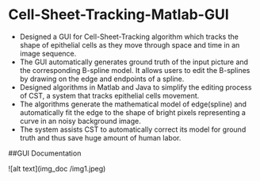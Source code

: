 # Cell-Sheet-Tracking-Matlab-GUI

* Designed a GUI for Cell-Sheet-Tracking algorithm which tracks the shape of epithelial cells as they move through space and time in an image sequence.
* The GUI automatically generates ground truth of the input picture and the corresponding B-spline model. It allows users to edit the B-splines by drawing on the edge and endpoints of a spline.
* Designed algorithms in Matlab and Java to simplify the editing process of CST, a system that tracks epithelial cells movement.
* The algorithms generate the mathematical model of edge(spline) and automatically fit the edge to the shape of bright pixels
representing a curve in an noisy background image.
* The system assists CST to automatically correct its model for ground truth and thus save huge amount of human labor.


##GUI Documentation

![alt text](img_doc /img1.jpeg)
